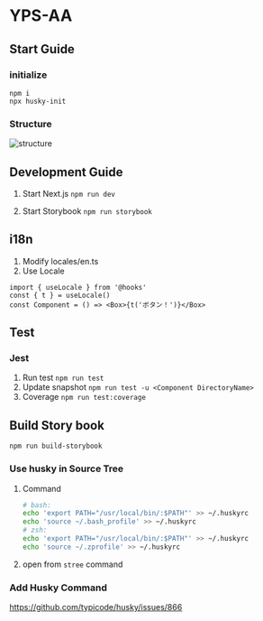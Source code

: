 # YPS-AA

## Start Guide

### initialize

`npm i`  
`npx husky-init`

### Structure

![structure](https://user-images.githubusercontent.com/17682207/124924793-c3a29500-e036-11eb-9a13-af7096bf164b.png)

## Development Guide

1. Start Next.js
   `npm run dev`

2. Start Storybook
   `npm run storybook`

## i18n

1. Modify locales/en.ts
2. Use Locale

```tsx
import { useLocale } from '@hooks'
const { t } = useLocale()
const Component = () => <Box>{t('ボタン！')}</Box>
```

## Test

### Jest

1. Run test
   `npm run test`
1. Update snapshot
   `npm run test -u <Component DirectoryName>`
1. Coverage
   `npm run test:coverage`

## Build Story book

`npm run build-storybook`

### Use husky in Source Tree

1. Command

   ```sh
   # bash:
   echo 'export PATH="/usr/local/bin/:$PATH"' >> ~/.huskyrc
   echo 'source ~/.bash_profile' >> ~/.huskyrc
   # zsh:
   echo 'export PATH="/usr/local/bin/:$PATH"' >> ~/.huskyrc
   echo 'source ~/.zprofile' >> ~/.huskyrc
   ```

1. open from `stree` command

### Add Husky Command

https://github.com/typicode/husky/issues/866

